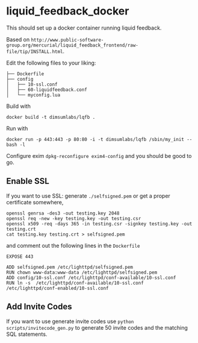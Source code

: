 liquid_feedback_docker
======================

This should set up a docker container running liquid feedback.

Based on `http://www.public-software-group.org/mercurial/liquid_feedback_frontend/raw-file/tip/INSTALL.html`.

Edit the following files to your liking:
```
├── Dockerfile
├── config
│   ├── 10-ssl.conf
│   ├── 60-liquidfeedback.conf
│   └── myconfig.lua
```

Build with
```
docker build -t dimsumlabs/lqfb .
```
Run with
```
docker run -p 443:443 -p 80:80 -i -t dimsumlabs/lqfb /sbin/my_init -- bash -l
```

Configure exim `dpkg-reconfigure exim4-config` and you should be good to go.


Enable SSL
----------

If you want to use SSL: generate ```./selfsigned.pem``` or get a proper certificate somewhere,
```
openssl genrsa -des3 -out testing.key 2048
openssl req -new -key testing.key -out testing.csr
openssl x509 -req -days 365 -in testing.csr -signkey testing.key -out testing.crt
cat testing.key testing.crt > selfsigned.pem
```
and comment out the following lines in the `Dockerfile`
```
EXPOSE 443

ADD selfsigned.pem /etc/lighttpd/selfsigned.pem
RUN chown www-data:www-data /etc/lighttpd/selfsigned.pem
ADD config/10-ssl.conf /etc/lighttpd/conf-available/10-ssl.conf
RUN ln -s  /etc/lighttpd/conf-available/10-ssl.conf  /etc/lighttpd/conf-enabled/10-ssl.conf
```

Add Invite Codes
----------------
If you want to use generate invite codes use `python scripts/invitecode_gen.py` to generate 50 invite codes and the matching SQL statements.
